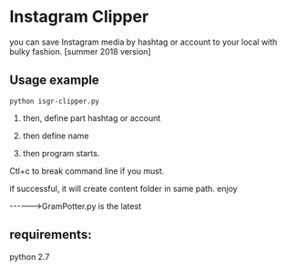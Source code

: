 # Instagram Clipper
you can save Instagram media by hashtag or account to your local with bulky fashion.
[summer 2018 version]

## Usage example

```
python isgr-clipper.py
```

1. then, define part
hashtag or account

2. then define name
3. then program starts.

Ctl+c to break command line if you must.

if successful, it will create content folder in same path.
enjoy

------>GramPotter.py is the latest

## requirements:
python 2.7

